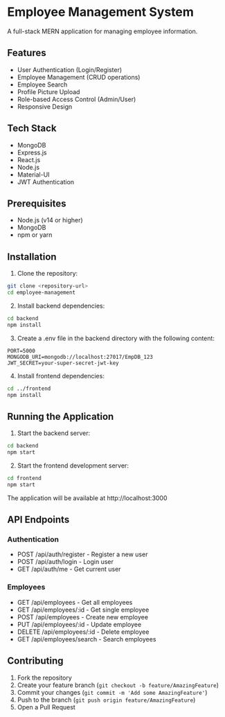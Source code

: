 # Employee Management System

A full-stack MERN application for managing employee information.

## Features

- User Authentication (Login/Register)
- Employee Management (CRUD operations)
- Employee Search
- Profile Picture Upload
- Role-based Access Control (Admin/User)
- Responsive Design

## Tech Stack

- MongoDB
- Express.js
- React.js
- Node.js
- Material-UI
- JWT Authentication

## Prerequisites

- Node.js (v14 or higher)
- MongoDB
- npm or yarn

## Installation

1. Clone the repository:
```bash
git clone <repository-url>
cd employee-management
```

2. Install backend dependencies:
```bash
cd backend
npm install
```

3. Create a .env file in the backend directory with the following content:
```
PORT=5000
MONGODB_URI=mongodb://localhost:27017/EmpDB_123
JWT_SECRET=your-super-secret-jwt-key
```

4. Install frontend dependencies:
```bash
cd ../frontend
npm install
```

## Running the Application

1. Start the backend server:
```bash
cd backend
npm start
```

2. Start the frontend development server:
```bash
cd frontend
npm start
```

The application will be available at http://localhost:3000

## API Endpoints

### Authentication
- POST /api/auth/register - Register a new user
- POST /api/auth/login - Login user
- GET /api/auth/me - Get current user

### Employees
- GET /api/employees - Get all employees
- GET /api/employees/:id - Get single employee
- POST /api/employees - Create new employee
- PUT /api/employees/:id - Update employee
- DELETE /api/employees/:id - Delete employee
- GET /api/employees/search - Search employees

## Contributing

1. Fork the repository
2. Create your feature branch (`git checkout -b feature/AmazingFeature`)
3. Commit your changes (`git commit -m 'Add some AmazingFeature'`)
4. Push to the branch (`git push origin feature/AmazingFeature`)
5. Open a Pull Request 